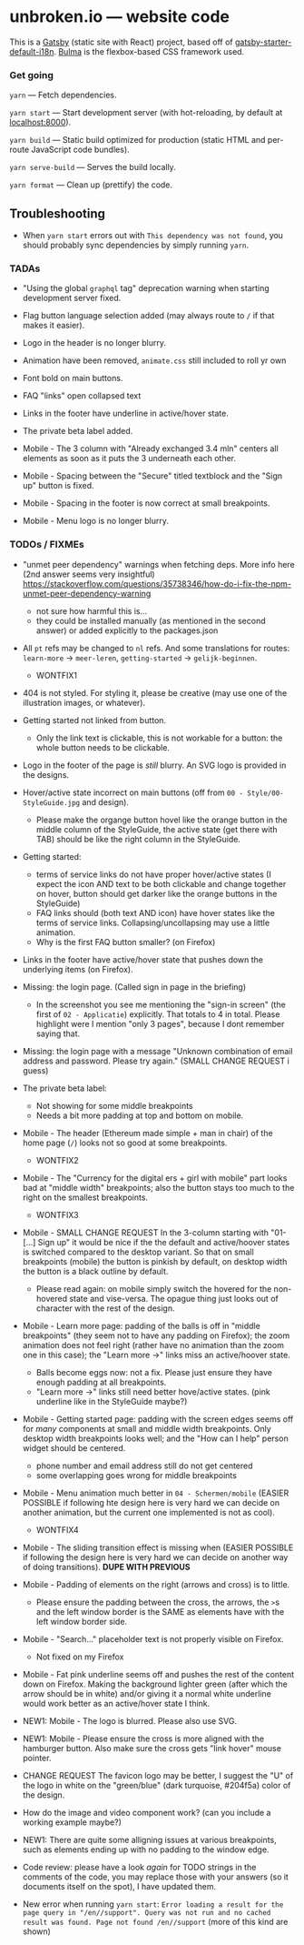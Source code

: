 # unbroken.io — website code

This is a [Gatsby](https://www.gatsbyjs.org) (static site with React) project, based off of [gatsby-starter-default-i18n](https://github.com/angeloocana/gatsby-plugin-i18n/tree/master/packages/gatsby-starter-default-i18n). [Bulma](https://bulma.io) is the flexbox-based CSS framework used.


### Get going

`yarn` — Fetch dependencies.

`yarn start` — Start development server (with hot-reloading, by default at [localhost:8000](http://localhost:8000)).

`yarn build` — Static build optimized for production (static HTML and per-route JavaScript code bundles).

`yarn serve-build` — Serves the build locally.

`yarn format` — Clean up (prettify) the code.


## Troubleshooting

* When `yarn start` errors out with `This dependency was not found`, you should probably sync dependencies by simply running `yarn`.


### TADAs

* "Using the global `graphql` tag" deprecation warning when starting development server fixed.

* Flag button language selection added (may always route to `/` if that makes it easier).

* Logo in the header is no longer blurry.

* Animation have been removed, `animate.css` still included to roll yr own

* Font bold on main buttons.

* FAQ "links" open collapsed text

* Links in the footer have underline in active/hover state.

* The private beta label added.

* Mobile - The 3 column with "Already exchanged 3.4 mln" centers all elements as soon as it puts the 3 underneath each other.

* Mobile - Spacing between the "Secure" titled textblock and the "Sign up" button is fixed.

* Mobile - Spacing in the footer is now correct at small breakpoints.

* Mobile - Menu logo is no longer blurry.


### TODOs / FIXMEs

* "unmet peer dependency" warnings when fetching deps. More info here (2nd answer seems very insightful) https://stackoverflow.com/questions/35738346/how-do-i-fix-the-npm-unmet-peer-dependency-warning

  * not sure how harmful this is...
  * they could be installed manually (as mentioned in the second answer) or added explicitly to the packages.json

* All `pt` refs may be changed to `nl` refs. And some translations for routes: `learn-more` -> `meer-leren`, `getting-started` -> `gelijk-beginnen`.

  * WONTFIX1

* 404 is not styled. For styling it, please be creative (may use one of the illustration images, or whatever).

* Getting started not linked from button.

  * Only the link text is clickable, this is not workable for a button: the whole button needs to be clickable.

* Logo in the footer of the page is *still* blurry. An SVG logo is provided in the designs.

* Hover/active state incorrect on main buttons (off from `00 - Style/00-StyleGuide.jpg` and design).

  * Please make the organge button hovel like the orange button in the middle column of the StyleGuide, the active state (get there with TAB) should be like the right column in the StyleGuide.

* Getting started:

  * terms of service links do not have proper hover/active states (I expect the icon AND text to be both clickable and change together on hover, button should get darker like the orange buttons in the StyleGuide)
  * FAQ links should (both text AND icon) have hover states like the terms of service links. Collapsing/uncollapsing may use a little animation.
  * Why is the first FAQ button smaller? (on Firefox)

* Links in the footer have active/hover state that pushes down the underlying items (on Firefox).

* Missing: the login page. (Called sign in page in the briefing)

  * In the screenshot you see me mentioning the "sign-in screen" (the first of `02 - Applicatie`) explicitly. That totals to 4 in total. Please highlight were I mention "only 3 pages", because I dont remember saying that.

* Missing: the login page with a message "Unknown combination of email address and password. Please try again." (SMALL CHANGE REQUEST i guess)

* The private beta label:

  * Not showing for some middle breakpoints
  * Needs a bit more padding at top and bottom on mobile.

* Mobile - The header (Ethereum made simple + man in chair) of the home page (`/`) looks not so good at some breakpoints.

  * WONTFIX2

* Mobile - The "Currency for the digital ers + girl with mobile" part looks bad at "middle width" breakpoints; also the button stays too much to the right on the smallest breakpoints.

  * WONTFIX3

* Mobile - SMALL CHANGE REQUEST In the 3-column starting with "01- [...] Sign up" it would be nice if the the default and active/hoover states is switched compared to the desktop variant. So that on small breakpoints (mobile) the button is pinkish by default, on desktop width the button is a black outline by default.

  * Please read again: on mobile simply switch the hovered for the non-hovered state and vise-versa. The opague thing just looks out of character with the rest of the design.

* Mobile - Learn more page: padding of the balls is off in "middle breakpoints" (they seem not to have any padding on Firefox); the zoom animation does not feel right (rather have no animation than the zoom one in this case); the "Learn more ->" links miss an active/hoover state.

  * Balls become eggs now: not a fix. Please just ensure they have enough padding at all breakpoints.
  * "Learn more ->" links still need better hove/active states. (pink underline like in the StyleGuide maybe?)

* Mobile - Getting started page: padding with the screen edges seems off for *many* components at small and middle width breakpoints. Only desktop width breakpoints looks well; and the "How can I help" person widget should be centered.

  * phone number and email address still do not get centered
  * some overlapping goes wrong for middle breakpoints

* Mobile - Menu animation much better in `04 - Schermen/mobile` (EASIER POSSIBLE if following hte design here is very hard we can decide on another animation, but the current one implemented is not as cool).

  * WONTFIX4

* Mobile - The sliding transition effect is missing when (EASIER POSSIBLE if following the design here is very hard we can decide on another way of doing transitions). **DUPE WITH PREVIOUS**

* Mobile - Padding of elements on the right (arrows and cross) is to little.

  * Please ensure the padding between the cross, the arrows, the `>`s and the left window border is the SAME as elements have with the left window border side.

* Mobile - "Search..." placeholder text is not properly visible on Firefox.

  * Not fixed on my Firefox

* Mobile - Fat pink underline seems off and pushes the rest of the content down on Firefox. Making the background lighter green (after which the arrow should be in white) and/or giving it a normal white underline would work better as an active/hover state I think.

* NEW1: Mobile - The logo is blurred. Please also use SVG.

* NEW1: Mobile - Please ensure the cross is more aligned with the hamburger button. Also make sure the cross gets "link hover" mouse pointer.

* CHANGE REQUEST The favicon logo may be better, I suggest the "U" of the logo in white on the "green/blue" (dark turquoise, #204f5a) color of the design.

* How do the image and video component work? (can you include a working example maybe?)

* NEW1: There are quite some alligning issues at various breakpoints, such as elements ending up with no padding to the window edge.

* Code review: please have a look *again* for TODO strings in the comments of the code, you may replace those with your answers (so it documents itself on the spot), I have updated them.

* New error when running `yarn start`: `Error loading a result for the page query in "/en//support". Query was not run and no cached result was found. Page not found /en//support` (more of this kind are shown)

